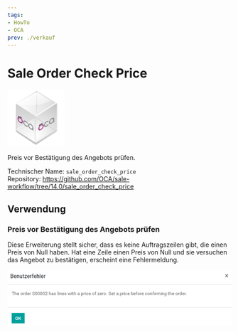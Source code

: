 ```yaml
---
tags:
- HowTo
- OCA
prev: ./verkauf
---
```

# Sale Order Check Price
![icon_oca_app](assets/icon_oca_app.png)

Preis vor Bestätigung des Angebots prüfen.

Technischer Name: `sale_order_check_price`\
Repository: <https://github.com/OCA/sale-workflow/tree/14.0/sale_order_check_price>

## Verwendung

### Preis vor Bestätigung des Angebots prüfen

Diese Erweiterung stellt sicher, dass es keine Auftragszeilen gibt, die einen Preis von Null haben. Hat eine Zeile einen Preis von Null und sie versuchen das Angebot zu bestätigen, erscheint eine Fehlermeldung.

![](assets/Sale%20Order%20Check%20Price.png)